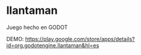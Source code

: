 # llantaman
Juego hecho en GODOT

DEMO: https://play.google.com/store/apps/details?id=org.godotengine.llantaman&hl=es
